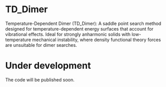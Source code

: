 # TD_Dimer
Temperature-Dependent Dimer (TD_Dimer): A saddle point search method designed for temperature-dependent energy surfaces that account for vibrational effects. Ideal for strongly anharmonic solids with low-temperature mechanical instability, where density functional theory forces are unsuitable for dimer searches.

# Under development
The code will be published soon.
